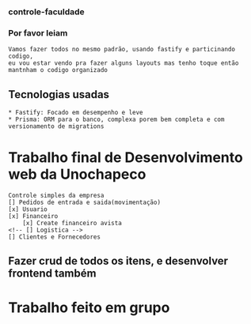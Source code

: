 ### controle-faculdade
### Por favor leiam 
    Vamos fazer todos no mesmo padrão, usando fastify e particinando codigo,
    eu vou estar vendo pra fazer alguns layouts mas tenho toque então mantnham o codigo organizado 

## Tecnologias usadas
    * Fastify: Focado em desempenho e leve
    * Prisma: ORM para o banco, complexa porem bem completa e com versionamento de migrations 

# Trabalho final de Desenvolvimento web da Unochapeco
    Controle simples da empresa
    [] Pedidos de entrada e saida(movimentação)
    [x] Usuario
    [x] Financeiro
        [x] Create financeiro avista
    <!-- [] Logistica -->
    [] Clientes e Fornecedores

## Fazer crud de todos os itens, e desenvolver frontend também 

# Trabalho feito em grupo 
